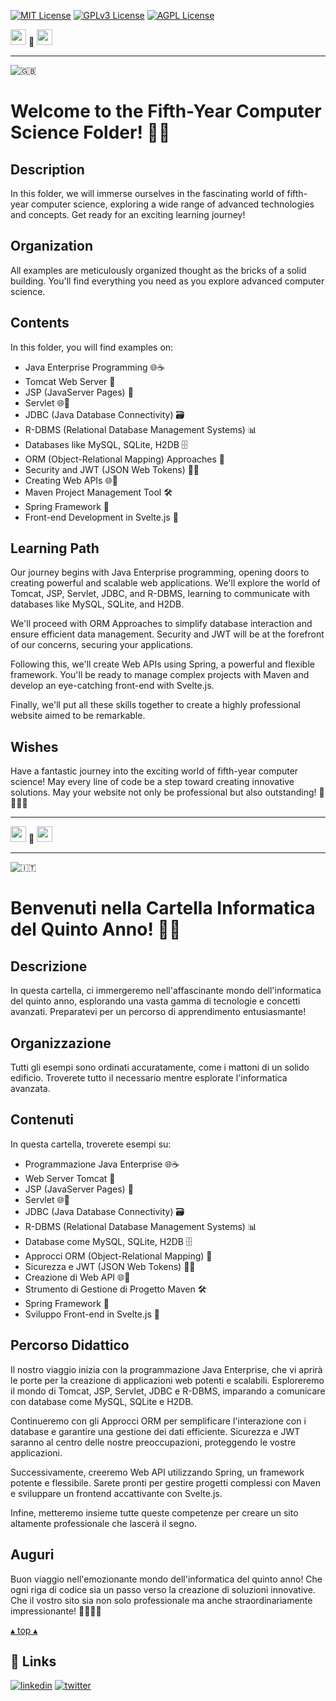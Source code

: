 [![MIT License](https://img.shields.io/badge/License-MIT-green.svg)](https://choosealicense.com/licenses/mit/)
[![GPLv3 License](https://img.shields.io/badge/License-GPL%20v3-yellow.svg)](https://opensource.org/licenses/)
[![AGPL License](https://img.shields.io/badge/license-AGPL-blue.svg)](http://www.gnu.org/licenses/agpl-3.0)

<a name="TOP"></a>

<a href="#IT"><img style="height:25px" src="https://em-content.zobj.net/thumbs/60/whatsapp/352/flag-italy_1f1ee-1f1f9.png" /></a>
🤍
<a href="#EN"><img style="height:25px" src="https://em-content.zobj.net/thumbs/60/whatsapp/352/flag-united-kingdom_1f1ec-1f1e7.png" /></a>

<hr />


![🇬🇧](https://em-content.zobj.net/thumbs/60/whatsapp/352/flag-united-kingdom_1f1ec-1f1e7.png) <a name="EN"></a>
# Welcome to the Fifth-Year Computer Science Folder! 🌟🚀

## Description
In this folder, we will immerse ourselves in the fascinating world of fifth-year computer science, exploring a wide range of advanced technologies and concepts.
Get ready for an exciting learning journey!

## Organization
All examples are meticulously organized thought as the bricks of a solid building.
You'll find everything you need as you explore advanced computer science.

## Contents
In this folder, you will find examples on:
- Java Enterprise Programming 🌐☕
- Tomcat Web Server 🚀
- JSP (JavaServer Pages) 📄
- Servlet 🌐🚀
- JDBC (Java Database Connectivity) 🗃️
- R-DBMS (Relational Database Management Systems) 📊
- Databases like MySQL, SQLite, H2DB 🗄️
- ORM (Object-Relational Mapping) Approaches 🔄
- Security and JWT (JSON Web Tokens) 🔐🔑
- Creating Web APIs 🌐🚀
- Maven Project Management Tool 🛠️
- Spring Framework 🍃
- Front-end Development in Svelte.js 🌟

## Learning Path
Our journey begins with Java Enterprise programming, opening doors to creating powerful and scalable web applications.
We'll explore the world of Tomcat, JSP, Servlet, JDBC, and R-DBMS, learning to communicate with databases like MySQL, SQLite, and H2DB.

We'll proceed with ORM Approaches to simplify database interaction and ensure efficient data management.
Security and JWT will be at the forefront of our concerns, securing your applications.

Following this, we'll create Web APIs using Spring, a powerful and flexible framework.
You'll be ready to manage complex projects with Maven and develop an eye-catching front-end with Svelte.js.

Finally, we'll put all these skills together to create a highly professional website aimed to be remarkable.

## Wishes
Have a fantastic journey into the exciting world of fifth-year computer science! May every line of code be a step toward creating innovative solutions.
May your website not only be professional but also outstanding! 🌟🚀🌐💼


<hr/>

<a href="#IT"><img style="height:25px" src="https://em-content.zobj.net/thumbs/60/whatsapp/352/flag-italy_1f1ee-1f1f9.png" /></a> 🤍 <a href="#EN"><img style="height:25px" src="https://em-content.zobj.net/thumbs/60/whatsapp/352/flag-united-kingdom_1f1ec-1f1e7.png" /></a>

<hr />


![🇮🇹](https://em-content.zobj.net/thumbs/60/whatsapp/352/flag-italy_1f1ee-1f1f9.png) <a name="IT"></A>
# Benvenuti nella Cartella Informatica del Quinto Anno! 🌟🚀

## Descrizione
In questa cartella, ci immergeremo nell'affascinante mondo dell'informatica del quinto anno, esplorando una vasta gamma di tecnologie e concetti avanzati.
Preparatevi per un percorso di apprendimento entusiasmante!

## Organizzazione
Tutti gli esempi sono ordinati accuratamente, come i mattoni di un solido edificio.
Troverete tutto il necessario mentre esplorate l'informatica avanzata.

## Contenuti
In questa cartella, troverete esempi su:
- Programmazione Java Enterprise 🌐☕
- Web Server Tomcat 🚀
- JSP (JavaServer Pages) 📄
- Servlet 🌐🚀
- JDBC (Java Database Connectivity) 🗃️
- R-DBMS (Relational Database Management Systems) 📊
- Database come MySQL, SQLite, H2DB 🗄️
- Approcci ORM (Object-Relational Mapping) 🔄
- Sicurezza e JWT (JSON Web Tokens) 🔐🔑
- Creazione di Web API 🌐🚀
- Strumento di Gestione di Progetto Maven 🛠️
- Spring Framework 🍃
- Sviluppo Front-end in Svelte.js 🌟

## Percorso Didattico
Il nostro viaggio inizia con la programmazione Java Enterprise, che vi aprirà le porte per la creazione di applicazioni web potenti e scalabili.
Esploreremo il mondo di Tomcat, JSP, Servlet, JDBC e R-DBMS, imparando a comunicare con database come MySQL, SQLite e H2DB.

Continueremo con gli Approcci ORM per semplificare l'interazione con i database e garantire una gestione dei dati efficiente.
Sicurezza e JWT saranno al centro delle nostre preoccupazioni, proteggendo le vostre applicazioni.

Successivamente, creeremo Web API utilizzando Spring, un framework potente e flessibile.
Sarete pronti per gestire progetti complessi con Maven e sviluppare un frontend accattivante con Svelte.js.

Infine, metteremo insieme tutte queste competenze per creare un sito altamente professionale che lascerà il segno.

## Auguri
Buon viaggio nell'emozionante mondo dell'informatica del quinto anno!
Che ogni riga di codice sia un passo verso la creazione di soluzioni innovative.
Che il vostro sito sia non solo professionale ma anche straordinariamente impressionante! 🌟🚀🌐💼


<a href="#TOP">&utrif; top &utrif;</a>

## 🔗 Links
[![linkedin](https://img.shields.io/badge/linkedin-0A66C2?style=for-the-badge&logo=linkedin&logoColor=white)](https://www.linkedin.com/in/biagio-rosario-greco-77145774/)
[![twitter](https://img.shields.io/badge/twitter-1DA1F2?style=for-the-badge&logo=twitter&logoColor=white)](https://twitter.com/birg_81)
